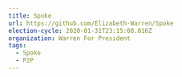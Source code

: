 ```yaml
---
title: Spoke
url: https://github.com/Elizabeth-Warren/Spoke
election-cycle: 2020-01-31T23:15:08.016Z
organization: Warren For President
tags:
  - Spoke
  - P2P
---
```

